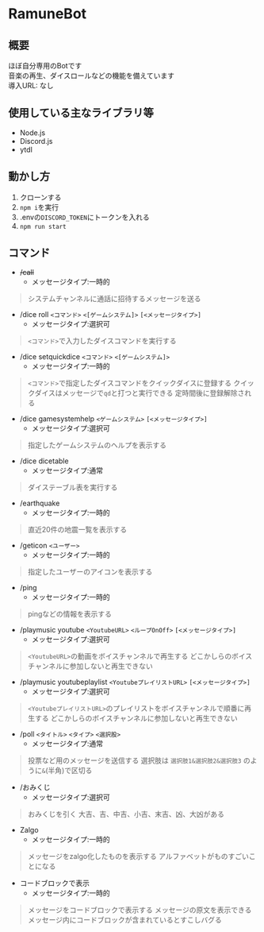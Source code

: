 # RamuneBot

## 概要

ほぼ自分専用のBotです  
音楽の再生、ダイスロールなどの機能を備えています  
導入URL: なし

## 使用している主なライブラリ等

- Node.js
- Discord.js
- ytdl

## 動かし方

1. クローンする
1. `npm i`を実行
1. .envの`DISCORD_TOKEN`にトークンを入れる
1. `npm run start`

## コマンド

- ~~/call~~
    - メッセージタイプ:一時的
> システムチャンネルに通話に招待するメッセージを送る
- /dice roll `<コマンド>`  `<[ゲームシステム]>` `[<メッセージタイプ>]`
    - メッセージタイプ:選択可
> `<コマンド>`で入力したダイスコマンドを実行する
- /dice setquickdice `<コマンド>` `<[ゲームシステム]>`
    - メッセージタイプ:一時的
> `<コマンド>`で指定したダイスコマンドをクイックダイスに登録する
> クイックダイスはメッセージで`qd`と打つと実行できる
> 定時間後に登録解除される
- /dice gamesystemhelp `<ゲームシステム>` `[<メッセージタイプ>]`
    - メッセージタイプ:選択可
> 指定したゲームシステムのヘルプを表示する
- /dice dicetable
    - メッセージタイプ:通常
> ダイステーブル表を実行する
- /earthquake
    - メッセージタイプ:一時的
> 直近20件の地震一覧を表示する
- /geticon `<ユーザー>`
    - メッセージタイプ:一時的
> 指定したユーザーのアイコンを表示する
- /ping
    - メッセージタイプ:一時的
> pingなどの情報を表示する
- /playmusic youtube `<YoutubeURL>` `<ループOnOff>` `[<メッセージタイプ>]`
    - メッセージタイプ:選択可
> `<YoutubeURL>`の動画をボイスチャンネルで再生する
> どこかしらのボイスチャンネルに参加しないと再生できない
- /playmusic youtubeplaylist `<YoutubeプレイリストURL>` `[<メッセージタイプ>]`
    - メッセージタイプ:選択可
> `<YoutubeプレイリストURL>`のプレイリストをボイスチャンネルで順番に再生する
> どこかしらのボイスチャンネルに参加しないと再生できない
- /poll `<タイトル>` `<タイプ>` `<選択股>`
    - メッセージタイプ:通常
> 投票など用のメッセージを送信する
> 選択肢は `選択肢1&選択肢2&選択肢3` のように`&`(半角)で区切る
- /おみくじ
    - メッセージタイプ:選択可
> おみくじを引く
> 大吉、吉、中吉、小吉、末吉、凶、大凶がある
- Zalgo
    - メッセージタイプ:一時的
> メッセージをzalgo化したものを表示する
> アルファベットがものすごいことになる
- コードブロックで表示
    - メッセージタイプ:一時的
> メッセージをコードブロックで表示する
> メッセージの原文を表示できる
> メッセージ内にコードブロックが含まれているとすこしバグる
